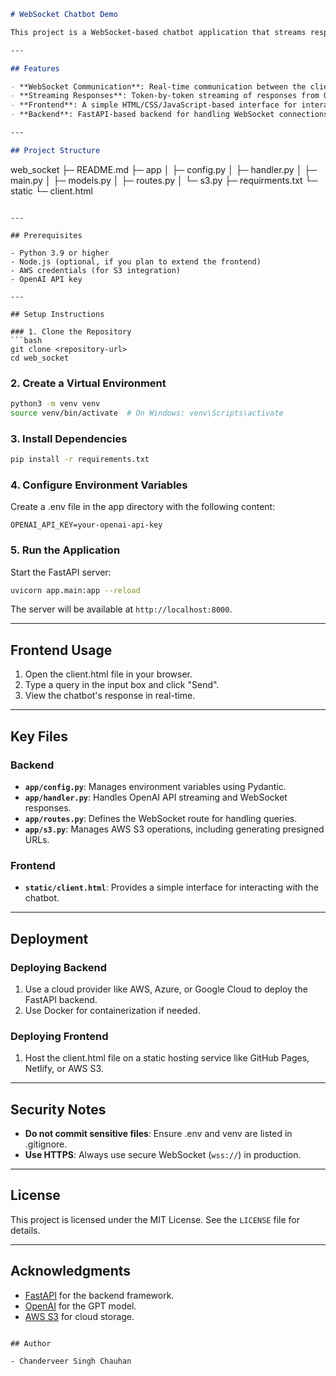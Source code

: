 ```markdown
# WebSocket Chatbot Demo

This project is a WebSocket-based chatbot application that streams responses from OpenAI's GPT model. It includes a backend built with FastAPI and a frontend for interacting with the chatbot in real-time.

---

## Features

- **WebSocket Communication**: Real-time communication between the client and server using WebSockets.
- **Streaming Responses**: Token-by-token streaming of responses from OpenAI's GPT model.
- **Frontend**: A simple HTML/CSS/JavaScript-based interface for interacting with the chatbot.
- **Backend**: FastAPI-based backend for handling WebSocket connections and OpenAI API integration.

---

## Project Structure


```
web_socket
├─ README.md
├─ app
│  ├─ config.py
│  ├─ handler.py
│  ├─ main.py
│  ├─ models.py
│  ├─ routes.py
│  └─ s3.py
├─ requirments.txt
└─ static
   └─ client.html

```

---

## Prerequisites

- Python 3.9 or higher
- Node.js (optional, if you plan to extend the frontend)
- AWS credentials (for S3 integration)
- OpenAI API key

---

## Setup Instructions

### 1. Clone the Repository
```bash
git clone <repository-url>
cd web_socket
```

### 2. Create a Virtual Environment
```bash
python3 -m venv venv
source venv/bin/activate  # On Windows: venv\Scripts\activate
```

### 3. Install Dependencies
```bash
pip install -r requirements.txt
```

### 4. Configure Environment Variables
Create a .env file in the app directory with the following content:
```
OPENAI_API_KEY=your-openai-api-key
```

### 5. Run the Application
Start the FastAPI server:
```bash
uvicorn app.main:app --reload
```

The server will be available at `http://localhost:8000`.

---

## Frontend Usage

1. Open the client.html file in your browser.
2. Type a query in the input box and click "Send".
3. View the chatbot's response in real-time.

---

## Key Files

### Backend
- **`app/config.py`**: Manages environment variables using Pydantic.
- **`app/handler.py`**: Handles OpenAI API streaming and WebSocket responses.
- **`app/routes.py`**: Defines the WebSocket route for handling queries.
- **`app/s3.py`**: Manages AWS S3 operations, including generating presigned URLs.

### Frontend
- **`static/client.html`**: Provides a simple interface for interacting with the chatbot.

---

## Deployment

### Deploying Backend
1. Use a cloud provider like AWS, Azure, or Google Cloud to deploy the FastAPI backend.
2. Use Docker for containerization if needed.

### Deploying Frontend
1. Host the client.html file on a static hosting service like GitHub Pages, Netlify, or AWS S3.

---

## Security Notes

- **Do not commit sensitive files**: Ensure .env and venv are listed in .gitignore.
- **Use HTTPS**: Always use secure WebSocket (`wss://`) in production.

---

## License

This project is licensed under the MIT License. See the `LICENSE` file for details.

---

## Acknowledgments

- [FastAPI](https://fastapi.tiangolo.com/) for the backend framework.
- [OpenAI](https://openai.com/) for the GPT model.
- [AWS S3](https://aws.amazon.com/s3/) for cloud storage.
```

## Author

- Chanderveer Singh Chauhan




